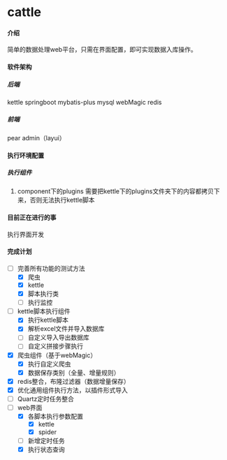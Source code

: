 # cattle

#### 介绍
简单的数据处理web平台，只需在界面配置，即可实现数据入库操作。

#### 软件架构

##### 后端
kettle
springboot
mybatis-plus
mysql
webMagic
redis

##### 前端
pear admin（layui）

#### 执行环境配置

##### 执行组件
1. component下的plugins 需要把kettle下的plugins文件夹下的内容都拷贝下来，否则无法执行kettle脚本

#### 目前正在进行的事

执行界面开发
    
#### 完成计划
- [ ] 完善所有功能的测试方法
    - [x] 爬虫
    - [x] kettle
    - [x] 脚本执行类
    - [ ] 执行监控
- [ ] kettle脚本执行组件
    - [x] 执行kettle脚本
    - [x] 解析excel文件并导入数据库
    - [ ] 自定义导入导出数据库
    - [ ] 自定义拼接步骤执行
- [x] 爬虫组件（基于webMagic）
    - [x] 执行自定义爬虫
    - [x] 数据保存类别（全量、增量规则）
- [x] redis整合，布隆过滤器（数据增量保存）
- [x] 优化通用组件执行方法，以插件形式导入
- [ ] Quartz定时任务整合
- [ ] web界面
    - [x] 各脚本执行参数配置
        - [x] kettle
        - [x] spider
    - [ ] 新增定时任务
    - [x] 执行状态查询